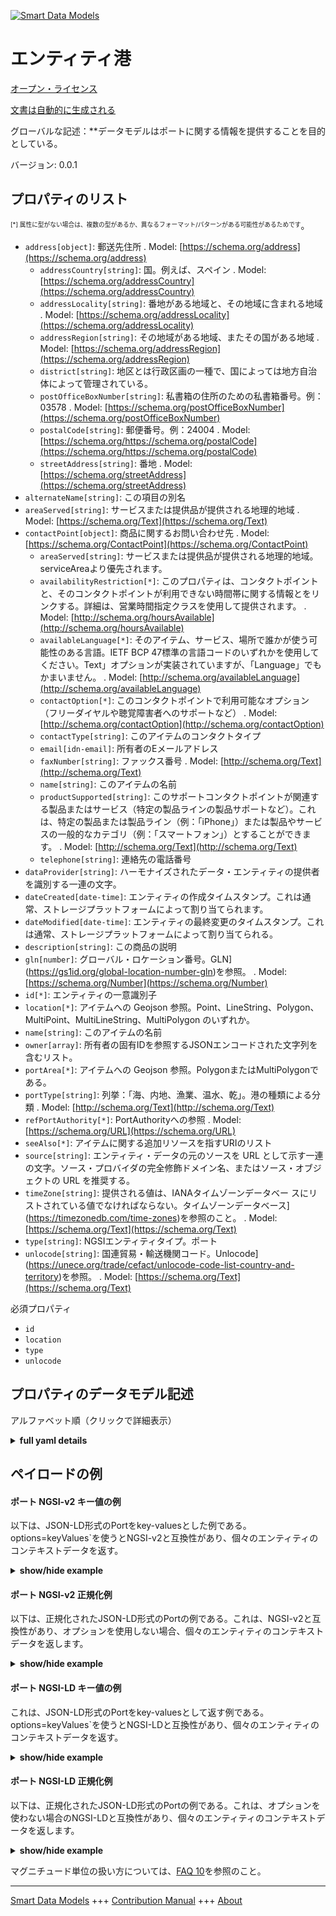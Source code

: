 <!-- 10-Header -->    
[![Smart Data Models](https://smartdatamodels.org/wp-content/uploads/2022/01/SmartDataModels_logo.png "Logo")](https://smartdatamodels.org)    
エンティティ港    
=======<!-- /10-Header -->    
<!-- 15-License -->    
[オープン・ライセンス](https://github.com/smart-data-models//dataModel.MarineTransport/blob/master/Port/LICENSE.md)    
[文書は自動的に生成される](https://docs.google.com/presentation/d/e/2PACX-1vTs-Ng5dIAwkg91oTTUdt8ua7woBXhPnwavZ0FxgR8BsAI_Ek3C5q97Nd94HS8KhP-r_quD4H0fgyt3/pub?start=false&loop=false&delayms=3000#slide=id.gb715ace035_0_60)    
<!-- /15-License -->    
<!-- 20-Description -->    
グローバルな記述：**データモデルはポートに関する情報を提供することを目的としている。    
バージョン: 0.0.1    
<!-- /20-Description -->    
<!-- 30-PropertiesList -->    
## プロパティのリスト    
<sup><sub>[*] 属性に型がない場合は、複数の型があるか、異なるフォーマット/パターンがある可能性があるためです</sub></sup>。    
- `address[object]`: 郵送先住所  . Model: [https://schema.org/address](https://schema.org/address)	- `addressCountry[string]`: 国。例えば、スペイン  . Model: [https://schema.org/addressCountry](https://schema.org/addressCountry)    
	- `addressLocality[string]`: 番地がある地域と、その地域に含まれる地域  . Model: [https://schema.org/addressLocality](https://schema.org/addressLocality)    
	- `addressRegion[string]`: その地域がある地域、またその国がある地域  . Model: [https://schema.org/addressRegion](https://schema.org/addressRegion)    
	- `district[string]`: 地区とは行政区画の一種で、国によっては地方自治体によって管理されている。      
	- `postOfficeBoxNumber[string]`: 私書箱の住所のための私書箱番号。例：03578  . Model: [https://schema.org/postOfficeBoxNumber](https://schema.org/postOfficeBoxNumber)    
	- `postalCode[string]`: 郵便番号。例：24004  . Model: [https://schema.org/https://schema.org/postalCode](https://schema.org/https://schema.org/postalCode)    
	- `streetAddress[string]`: 番地  . Model: [https://schema.org/streetAddress](https://schema.org/streetAddress)    
- `alternateName[string]`: この項目の別名  - `areaServed[string]`: サービスまたは提供品が提供される地理的地域  . Model: [https://schema.org/Text](https://schema.org/Text)- `contactPoint[object]`: 商品に関するお問い合わせ先  . Model: [https://schema.org/ContactPoint](https://schema.org/ContactPoint)	- `areaServed[string]`: サービスまたは提供品が提供される地理的地域。serviceAreaより優先されます。      
	- `availabilityRestriction[*]`: このプロパティは、コンタクトポイントと、そのコンタクトポイントが利用できない時間帯に関する情報とをリンクする。詳細は、営業時間指定クラスを使用して提供されます。  . Model: [http://schema.org/hoursAvailable](http://schema.org/hoursAvailable)    
	- `availableLanguage[*]`: そのアイテム、サービス、場所で誰かが使う可能性のある言語。IETF BCP 47標準の言語コードのいずれかを使用してください。Text」オプションが実装されていますが、「Language」でもかまいません。  . Model: [http://schema.org/availableLanguage](http://schema.org/availableLanguage)    
	- `contactOption[*]`: このコンタクトポイントで利用可能なオプション（フリーダイヤルや聴覚障害者へのサポートなど）  . Model: [http://schema.org/contactOption](http://schema.org/contactOption)    
	- `contactType[string]`: このアイテムのコンタクトタイプ      
	- `email[idn-email]`: 所有者のEメールアドレス      
	- `faxNumber[string]`: ファックス番号  . Model: [http://schema.org/Text](http://schema.org/Text)    
	- `name[string]`: このアイテムの名前      
	- `productSupported[string]`: このサポートコンタクトポイントが関連する製品またはサービス（特定の製品ラインの製品サポートなど）。これは、特定の製品または製品ライン（例：「iPhone」）または製品やサービスの一般的なカテゴリ（例：「スマートフォン」）とすることができます。  . Model: [http://schema.org/Text](http://schema.org/Text)    
	- `telephone[string]`: 連絡先の電話番号      
- `dataProvider[string]`: ハーモナイズされたデータ・エンティティの提供者を識別する一連の文字。  - `dateCreated[date-time]`: エンティティの作成タイムスタンプ。これは通常、ストレージプラットフォームによって割り当てられます。  - `dateModified[date-time]`: エンティティの最終変更のタイムスタンプ。これは通常、ストレージプラットフォームによって割り当てられる。  - `description[string]`: この商品の説明  - `gln[number]`: グローバル・ロケーション番号。GLN](https://gs1id.org/global-location-number-gln)を参照。  . Model: [https://schema.org/Number](https://schema.org/Number)- `id[*]`: エンティティの一意識別子  - `location[*]`: アイテムへの Geojson 参照。Point、LineString、Polygon、MultiPoint、MultiLineString、MultiPolygon のいずれか。  - `name[string]`: このアイテムの名前  - `owner[array]`: 所有者の固有IDを参照するJSONエンコードされた文字列を含むリスト。  - `portArea[*]`: アイテムへの Geojson 参照。PolygonまたはMultiPolygonである。  - `portType[string]`: 列挙：「海、内地、漁業、温水、乾」。港の種類による分類  . Model: [http://schema.org/Text](http://schema.org/Text)- `refPortAuthority[*]`: PortAuthorityへの参照  . Model: [https://schema.org/URL](https://schema.org/URL)- `seeAlso[*]`: アイテムに関する追加リソースを指すURIのリスト  - `source[string]`: エンティティ・データの元のソースを URL として示す一連の文字。ソース・プロバイダの完全修飾ドメイン名、またはソース・オブジェクトの URL を推奨する。  - `timeZone[string]`: 提供される値は、IANAタイムゾーンデータベー スにリストされている値でなければならない。タイムゾーンデータベース](https://timezonedb.com/time-zones)を参照のこと。  . Model: [https://schema.org/Text](https://schema.org/Text)- `type[string]`: NGSIエンティティタイプ。ポート  - `unlocode[string]`: 国連貿易・輸送機関コード。Unlocode](https://unece.org/trade/cefact/unlocode-code-list-country-and-territory)を参照。  . Model: [https://schema.org/Text](https://schema.org/Text)<!-- /30-PropertiesList -->    
<!-- 35-RequiredProperties -->    
必須プロパティ    
- `id`  - `location`  - `type`  - `unlocode`  <!-- /35-RequiredProperties -->    
<!-- 40-RequiredProperties -->    
<!-- /40-RequiredProperties -->    
<!-- 50-DataModelHeader -->    
## プロパティのデータモデル記述    
アルファベット順（クリックで詳細表示）    
<!-- /50-DataModelHeader -->    
<!-- 60-ModelYaml -->    
<details><summary><strong>full yaml details</strong></summary>      
```yaml    
Port:      
  description: The data model is intended to provide information about ports      
  properties:      
    address:      
      description: The mailing address      
      properties:      
        addressCountry:      
          description: 'The country. For example, Spain'      
          type: string      
          x-ngsi:      
            model: https://schema.org/addressCountry      
            type: Property      
        addressLocality:      
          description: 'The locality in which the street address is, and which is in the region'      
          type: string      
          x-ngsi:      
            model: https://schema.org/addressLocality      
            type: Property      
        addressRegion:      
          description: 'The region in which the locality is, and which is in the country'      
          type: string      
          x-ngsi:      
            model: https://schema.org/addressRegion      
            type: Property      
        district:      
          description: 'A district is a type of administrative division that, in some countries, is managed by the local government'      
          type: string      
          x-ngsi:      
            type: Property      
        postOfficeBoxNumber:      
          description: 'The post office box number for PO box addresses. For example, 03578'      
          type: string      
          x-ngsi:      
            model: https://schema.org/postOfficeBoxNumber      
            type: Property      
        postalCode:      
          description: 'The postal code. For example, 24004'      
          type: string      
          x-ngsi:      
            model: https://schema.org/https://schema.org/postalCode      
            type: Property      
        streetAddress:      
          description: The street address      
          type: string      
          x-ngsi:      
            model: https://schema.org/streetAddress      
            type: Property      
        streetNr:      
          description: Number identifying a specific property on a public street      
          type: string      
          x-ngsi:      
            type: Property      
      type: object      
      x-ngsi:      
        model: https://schema.org/address      
        type: Property      
    alternateName:      
      description: An alternative name for this item      
      type: string      
      x-ngsi:      
        type: Property      
    areaServed:      
      description: The geographic area where a service or offered item is provided      
      type: string      
      x-ngsi:      
        model: https://schema.org/Text      
        type: Property      
    contactPoint:      
      description: The details to contact with the item      
      properties:      
        areaServed:      
          description: The geographic area where a service or offered item is provided. Supersedes serviceArea      
          type: string      
          x-ngsi:      
            type: Property      
        availabilityRestriction:      
          anyOf:      
            - description: Array of identifiers format of any NGSI entity      
              items:      
                maxLength: 256      
                minLength: 1      
                pattern: ^[\w\-\.\{\}\$\+\*\[\]`|~^@!,:\\]+$      
                type: string      
              type: array      
              x-ngsi:      
                type: Property      
            - description: Array of identifiers format of any NGSI entity      
              items:      
                format: uri      
                type: string      
              type: array      
              x-ngsi:      
                type: Property      
          description: This property links a contact point to information about when the contact point is not available. The details are provided using the Opening Hours Specification class      
          x-ngsi:      
            model: http://schema.org/hoursAvailable      
            type: Relationship      
        availableLanguage:      
          anyOf:      
            - anyOf:      
                - type: string      
                - items:      
                    type: string      
                  type: array      
          description: 'A language someone may use with or at the item, service or place. Please use one of the language codes from the IETF BCP 47 standard. It is implemented the Text option but it could be also Language'      
          x-ngsi:      
            model: http://schema.org/availableLanguage      
            type: Property      
        contactOption:      
          anyOf:      
            - type: string      
            - items:      
                type: string      
              type: array      
          description: An option available on this contact point (e.g. a toll-free number or support for hearing-impaired callers)      
          x-ngsi:      
            model: http://schema.org/contactOption      
            type: Property      
        contactType:      
          description: Contact type of this item      
          type: string      
          x-ngsi:      
            type: Property      
        email:      
          description: Email address of owner      
          format: idn-email      
          type: string      
          x-ngsi:      
            type: Property      
        faxNumber:      
          description: The fax number      
          type: string      
          x-ngsi:      
            model: http://schema.org/Text      
            type: Property      
        name:      
          description: The name of this item      
          type: string      
          x-ngsi:      
            type: Property      
        productSupported:      
          description: The product or service this support contact point is related to (such as product support for a particular product line). This can be a specific product or product line (e.g. 'iPhone') or a general category of products or services (e.g. 'smartphones')      
          type: string      
          x-ngsi:      
            model: http://schema.org/Text      
            type: Property      
        telephone:      
          description: Telephone of this contact      
          type: string      
          x-ngsi:      
            type: Property      
        url:      
          description: URL which provides a description or further information about this item      
          format: uri      
          type: string      
          x-ngsi:      
            type: Property      
      type: object      
      x-ngsi:      
        model: https://schema.org/ContactPoint      
        type: Property      
    dataProvider:      
      description: A sequence of characters identifying the provider of the harmonised data entity      
      type: string      
      x-ngsi:      
        type: Property      
    dateCreated:      
      description: Entity creation timestamp. This will usually be allocated by the storage platform      
      format: date-time      
      type: string      
      x-ngsi:      
        type: Property      
    dateModified:      
      description: Timestamp of the last modification of the entity. This will usually be allocated by the storage platform      
      format: date-time      
      type: string      
      x-ngsi:      
        type: Property      
    description:      
      description: A description of this item      
      type: string      
      x-ngsi:      
        type: Property      
    gln:      
      description: 'Global Location Number. See [GLN](https://gs1id.org/global-location-number-gln)'      
      type: number      
      x-ngsi:      
        model: https://schema.org/Number      
        type: Property      
    id:      
      anyOf:      
        - description: Identifier format of any NGSI entity      
          maxLength: 256      
          minLength: 1      
          pattern: ^[\w\-\.\{\}\$\+\*\[\]`|~^@!,:\\]+$      
          type: string      
          x-ngsi:      
            type: Property      
        - description: Identifier format of any NGSI entity      
          format: uri      
          type: string      
          x-ngsi:      
            type: Property      
      description: Unique identifier of the entity      
      x-ngsi:      
        type: Property      
    location:      
      description: 'Geojson reference to the item. It can be Point, LineString, Polygon, MultiPoint, MultiLineString or MultiPolygon'      
      oneOf:      
        - description: Geojson reference to the item. Point      
          properties:      
            bbox:      
              items:      
                type: number      
              minItems: 4      
              type: array      
            coordinates:      
              items:      
                type: number      
              minItems: 2      
              type: array      
            type:      
              enum:      
                - Point      
              type: string      
          required:      
            - type      
            - coordinates      
          title: GeoJSON Point      
          type: object      
          x-ngsi:      
            type: GeoProperty      
        - description: Geojson reference to the item. LineString      
          properties:      
            bbox:      
              items:      
                type: number      
              minItems: 4      
              type: array      
            coordinates:      
              items:      
                items:      
                  type: number      
                minItems: 2      
                type: array      
              minItems: 2      
              type: array      
            type:      
              enum:      
                - LineString      
              type: string      
          required:      
            - type      
            - coordinates      
          title: GeoJSON LineString      
          type: object      
          x-ngsi:      
            type: GeoProperty      
        - description: Geojson reference to the item. Polygon      
          properties:      
            bbox:      
              items:      
                type: number      
              minItems: 4      
              type: array      
            coordinates:      
              items:      
                items:      
                  items:      
                    type: number      
                  minItems: 2      
                  type: array      
                minItems: 4      
                type: array      
              type: array      
            type:      
              enum:      
                - Polygon      
              type: string      
          required:      
            - type      
            - coordinates      
          title: GeoJSON Polygon      
          type: object      
          x-ngsi:      
            type: GeoProperty      
        - description: Geojson reference to the item. MultiPoint      
          properties:      
            bbox:      
              items:      
                type: number      
              minItems: 4      
              type: array      
            coordinates:      
              items:      
                items:      
                  type: number      
                minItems: 2      
                type: array      
              type: array      
            type:      
              enum:      
                - MultiPoint      
              type: string      
          required:      
            - type      
            - coordinates      
          title: GeoJSON MultiPoint      
          type: object      
          x-ngsi:      
            type: GeoProperty      
        - description: Geojson reference to the item. MultiLineString      
          properties:      
            bbox:      
              items:      
                type: number      
              minItems: 4      
              type: array      
            coordinates:      
              items:      
                items:      
                  items:      
                    type: number      
                  minItems: 2      
                  type: array      
                minItems: 2      
                type: array      
              type: array      
            type:      
              enum:      
                - MultiLineString      
              type: string      
          required:      
            - type      
            - coordinates      
          title: GeoJSON MultiLineString      
          type: object      
          x-ngsi:      
            type: GeoProperty      
        - description: Geojson reference to the item. MultiLineString      
          properties:      
            bbox:      
              items:      
                type: number      
              minItems: 4      
              type: array      
            coordinates:      
              items:      
                items:      
                  items:      
                    items:      
                      type: number      
                    minItems: 2      
                    type: array      
                  minItems: 4      
                  type: array      
                type: array      
              type: array      
            type:      
              enum:      
                - MultiPolygon      
              type: string      
          required:      
            - type      
            - coordinates      
          title: GeoJSON MultiPolygon      
          type: object      
          x-ngsi:      
            type: GeoProperty      
      x-ngsi:      
        type: GeoProperty      
    name:      
      description: The name of this item      
      type: string      
      x-ngsi:      
        type: Property      
    owner:      
      description: A List containing a JSON encoded sequence of characters referencing the unique Ids of the owner(s)      
      items:      
        anyOf:      
          - description: Identifier format of any NGSI entity      
            maxLength: 256      
            minLength: 1      
            pattern: ^[\w\-\.\{\}\$\+\*\[\]`|~^@!,:\\]+$      
            type: string      
            x-ngsi:      
              type: Property      
          - description: Identifier format of any NGSI entity      
            format: uri      
            type: string      
            x-ngsi:      
              type: Property      
        description: Unique identifier of the entity      
        x-ngsi:      
          type: Property      
      type: array      
      x-ngsi:      
        type: Property      
    portArea:      
      description: Geojson reference to the item. It can be Polygon or MultiPolygon      
      oneOf:      
        - $id: https://geojson.org/schema/Polygon.json      
          $schema: "http://json-schema.org/draft-07/schema#"      
          properties:      
            bbox:      
              items:      
                type: number      
              minItems: 4      
              type: array      
            coordinates:      
              items:      
                items:      
                  items:      
                    type: number      
                  minItems: 2      
                  type: array      
                minItems: 4      
                type: array      
              type: array      
            type:      
              enum:      
                - Polygon      
              type: string      
          required:      
            - type      
            - coordinates      
          title: GeoJSON Polygon      
          type: object      
        - $id: https://geojson.org/schema/MultiPolygon.json      
          $schema: "http://json-schema.org/draft-07/schema#"      
          properties:      
            bbox:      
              items:      
                type: number      
              minItems: 4      
              type: array      
            coordinates:      
              items:      
                items:      
                  items:      
                    items:      
                      type: number      
                    minItems: 2      
                    type: array      
                  minItems: 4      
                  type: array      
                type: array      
              type: array      
            type:      
              enum:      
                - MultiPolygon      
              type: string      
          required:      
            - type      
            - coordinates      
          title: GeoJSON MultiPolygon      
          type: object      
      x-ngsi:      
        type: GeoProperty      
    portType:      
      description: 'Enum: ''Sea, Inland, Fishing, WarmWater, Dry''. Classification by type of port'      
      enum:      
        - Dry      
        - Fishing      
        - Inland      
        - Sea      
        - WarmWater      
      type: string      
      x-ngsi:      
        model: http://schema.org/Text      
        type: Property      
    refPortAuthority:      
      anyOf:      
        - description: Identifier format of any NGSI entity      
          maxLength: 256      
          minLength: 1      
          pattern: ^[\w\-\.\{\}\$\+\*\[\]`|~^@!,:\\]+$      
          type: string      
          x-ngsi:      
            type: Property      
        - description: Identifier format of any NGSI entity      
          format: uri      
          type: string      
          x-ngsi:      
            type: Property      
      description: Reference to the PortAuthority      
      x-ngsi:      
        model: https://schema.org/URL      
        type: Relationship      
    seeAlso:      
      description: list of uri pointing to additional resources about the item      
      oneOf:      
        - items:      
            format: uri      
            type: string      
          minItems: 1      
          type: array      
        - format: uri      
          type: string      
      x-ngsi:      
        type: Property      
    source:      
      description: 'A sequence of characters giving the original source of the entity data as a URL. Recommended to be the fully qualified domain name of the source provider, or the URL to the source object'      
      type: string      
      x-ngsi:      
        type: Property      
    timeZone:      
      description: 'The value provided should be among those listed in the IANA Time Zone Database. See [Time Zone Database](https://timezonedb.com/time-zones)'      
      type: string      
      x-ngsi:      
        model: https://schema.org/Text      
        type: Property      
    type:      
      description: NGSI Entity type. It has to be Port      
      enum:      
        - Port      
      type: string      
      x-ngsi:      
        type: Property      
    unlocode:      
      description: 'United Nations Code for Trade and Transport Locations. See [Unlocode](https://unece.org/trade/cefact/unlocode-code-list-country-and-territory)'      
      type: string      
      x-ngsi:      
        model: https://schema.org/Text      
        type: Property      
  required:      
    - id      
    - type      
    - location      
    - unlocode      
  type: object      
  x-derived-from: ""      
  x-disclaimer: 'Redistribution and use in source and binary forms, with or without modification, are permitted  provided that the license conditions are met. Copyleft (c) 2022 Contributors to Smart Data Models Program'      
  x-license-url: https://github.com/smart-data-models/dataModel.MarineTransport/blob/master/Port/LICENSE.md      
  x-model-schema: https://smart-data-models.github.io/dataModel.Ports/Port/schema.json      
  x-model-tags: ""      
  x-version: 0.0.1      
```    
</details>      
<!-- /60-ModelYaml -->    
<!-- 70-MiddleNotes -->    
<!-- /70-MiddleNotes -->    
<!-- 80-Examples -->    
## ペイロードの例    
#### ポート NGSI-v2 キー値の例    
以下は、JSON-LD形式のPortをkey-valuesとした例である。options=keyValues`を使うとNGSI-v2と互換性があり、個々のエンティティのコンテキストデータを返す。    
<details><summary><strong>show/hide example</strong></summary>      
```json  
{  
  "id": "urn:mrn:amura:port:UNLOCODE",  
  "type": "Port",  
  "location": {  
    "type": "Point",  
    "coordinates": [  
      -0.3048254137983776,  
      39.431348987126704  
    ]  
  },  
  "name": "Port name",  
  "unlocode": "Unlocode",  
  "description": "Port description",  
  "address": {  
    "streetAddress": "Avda. Example",  
    "addressCountry": "ES",  
    "addressLocality": "Locality",  
    "postalCode": "1234"  
  },  
  "contactPoint": {  
    "telephone": "+34 12 34 56 78",  
    "email": "example@port.com",  
    "availableLanguage": [  
      "en-EN",  
      "es-ES"  
    ],  
    "faxNumber": "12 345 67 89",  
    "name": "Portname",  
    "url": "https://URL"  
  },  
  "portArea": {  
    "type": "MultiPolygon",  
    "coordinates": [  
      [  
        [  
          [  
            -0.33295074395914526,  
            39.4631637203228  
          ],  
          [  
            -0.33295074395914526,  
            39.42053808578652  
          ],  
          [  
            -0.2829300303054083,  
            39.42053808578652  
          ],  
          [  
            -0.2829300303054083,  
            39.4631637203228  
          ],  
          [  
            -0.33295074395914526,  
            39.4631637203228  
          ]  
        ]  
      ]  
    ]  
  },  
  "timeZone": "Europe/London",  
  "gln": 123456789,  
  "portType": "Sea",  
  "refPortAuthority": "urn:mrn:amura:port-authority:UNLOCODE"  
}  
```  
</details>    
#### ポート NGSI-v2 正規化例    
以下は、正規化されたJSON-LD形式のPortの例である。これは、NGSI-v2と互換性があり、オプションを使用しない場合、個々のエンティティのコンテキストデータを返します。    
<details><summary><strong>show/hide example</strong></summary>      
```json  
{  
  "id": "urn:mrn:amura:port:UNLOCODE",  
  "type": "Port",  
  "location": {  
    "type": "geo:json",  
    "value": {  
      "type": "Point",  
      "coordinates": [  
        -0.3048254137983776,  
        39.431348987126704  
      ]  
    }  
  },  
  "name": {  
    "type": "Text",  
    "value": "Port name"  
  },  
  "unlocode": {  
    "type": "Text",  
    "value": "Unlocode"  
  },  
  "description": {  
    "type": "Text",  
    "value": "Port description"  
  },  
  "address": {  
    "type": "StructuredValue",  
    "value": {  
      "streetAddress": "Avda. Example",  
      "addressCountry": "ES",  
      "addressLocality": "Locality",  
      "postalCode": "1234"  
    }  
  },  
  "contactPoint": {  
    "type": "StructuredValue",  
    "value": {  
      "telephone": "+34 12 34 56 78",  
      "email": "example@port.com",  
      "availableLanguage": [  
        "en-EN",  
        "es-ES"  
      ],  
      "faxNumber": "12 345 67 89",  
      "name": "Portname",  
      "url": "https://URL"  
    }  
  },  
  "portArea": {  
    "type": "geo:json",  
    "value": {  
      "type": "MultiPolygon",  
      "coordinates": [  
        [  
          [  
            [  
              -0.33295074395914526,  
              39.4631637203228  
            ],  
            [  
              -0.33295074395914526,  
              39.42053808578652  
            ],  
            [  
              -0.2829300303054083,  
              39.42053808578652  
            ],  
            [  
              -0.2829300303054083,  
              39.4631637203228  
            ],  
            [  
              -0.33295074395914526,  
              39.4631637203228  
            ]  
          ]  
        ]  
      ]  
    }  
  },  
  "timeZone": {  
    "type": "Text",  
    "value": "Europe/London"  
  },  
  "gln": {  
    "type": "Number",  
    "value": 123456789  
  },  
  "portType": {  
    "type": "Text",  
    "value": "Sea"  
  },  
  "refPortAuthority": {  
    "type": "Text",  
    "value": "urn:mrn:amura:port-authority:UNLOCODE"  
  }  
}  
```  
</details>    
#### ポート NGSI-LD キー値の例    
これは、JSON-LD形式のPortをkey-valuesとして返す例である。options=keyValues`を使うとNGSI-LDと互換性があり、個々のエンティティのコンテキストデータを返す。    
<details><summary><strong>show/hide example</strong></summary>      
```json  
{  
  "id": "urn:mrn:amura:port:UNLOCODE",  
  "type": "Port",  
  "location": {  
    "type": "Point",  
    "coordinates": [  
      -0.3048254137983776,  
      39.431348987126704  
    ]  
  },  
  "name": "Port name",  
  "unlocode": "Unlocode",  
  "description": "Port description",  
  "address": {  
    "streetAddress": "Avda. Example",  
    "addressCountry": "ES",  
    "addressLocality": "Locality",  
    "postalCode": "1234"  
  },  
  "contactPoint": {  
    "telephone": "+34 12 34 56 78",  
    "email": "example@port.com",  
    "availableLanguage": [  
      "en-EN",  
      "es-ES"  
    ],  
    "faxNumber": "12 345 67 89",  
    "name": "Portname",  
    "url": "https://URL"  
  },  
  "portArea": {  
    "type": "MultiPolygon",  
    "coordinates": [  
      [  
        [  
          [  
            -0.33295074395914526,  
            39.4631637203228  
          ],  
          [  
            -0.33295074395914526,  
            39.42053808578652  
          ],  
          [  
            -0.2829300303054083,  
            39.42053808578652  
          ],  
          [  
            -0.2829300303054083,  
            39.4631637203228  
          ],  
          [  
            -0.33295074395914526,  
            39.4631637203228  
          ]  
        ]  
      ]  
    ]  
  },  
  "timeZone": "Europe/London",  
  "gln": 123456789,  
  "portType": "Sea",  
  "refPortAuthority": "urn:mrn:amura:port-authority:UNLOCODE",  
  "@context": [  
    "https://raw.githubusercontent.com/smart-data-models/dataModel.MarineTransport/master/context.jsonld",  
    "https://gitlab.com/hiades/fiware/smart-data-models/-/raw/main/context.jsonld"  
  ]  
}  
```  
</details>    
#### ポート NGSI-LD 正規化例    
以下は、正規化されたJSON-LD形式のPortの例である。これは、オプションを使わない場合のNGSI-LDと互換性があり、個々のエンティティのコンテキストデータを返します。    
<details><summary><strong>show/hide example</strong></summary>      
```json  
{  
  "id": "urn:mrn:amura:port:UNLOCODE",  
  "type": "Port",  
  "location": {  
    "type": "GeoProperty",  
    "value": {  
      "type": "Point",  
      "coordinates": [  
          -0.3048254137983776,  
          39.431348987126704  
      ]  
    }  
  },  
  "name": {  
      "type": "Property",  
      "value": "Port name"  
  },  
  "unlocode": {  
    "type": "Property",  
    "value": "Unlocode"  
  },  
  "description": {  
    "type": "Property",  
    "value": "Port description"  
  },  
  "address": {  
    "type": "Property",  
    "value": {  
      "streetAddress": "Avda. Example",  
      "addressCountry": "ES",  
      "addressLocality": "Locality",  
      "postalCode": "1234"  
    }  
  },  
  "contactPoint": {  
    "type": "Property",  
    "value": {  
      "telephone": "+34 12 34 56 78",  
      "email": "example@port.com",  
      "availableLanguage": [  
        "en-EN",  
        "es-ES"  
      ],  
      "faxProperty": "12 345 67 89",  
      "name": "Portname",  
      "url": "https://URL"  
    }  
  },  
  "portArea":{  
    "type": "GeoProperty",  
    "value": {  
      "type": "MultiPolygon",  
      "coordinates": [  
        [  
          [  
            [  
              -0.33295074395914526,  
              39.4631637203228  
            ],  
            [  
              -0.33295074395914526,  
              39.42053808578652  
            ],  
            [  
              -0.2829300303054083,  
              39.42053808578652  
            ],  
            [  
              -0.2829300303054083,  
              39.4631637203228  
            ],  
            [  
              -0.33295074395914526,  
              39.4631637203228  
            ]  
          ]  
        ]  
      ]  
    }  
  },  
  "timeZone": {  
    "type": "Property",  
    "value": "Europe/London"  
  },  
  "gln": {  
    "type": "Property",  
    "value": 123456789  
  },  
  "portType": {  
    "type": "Property",  
    "value": "Sea"  
  },  
  "refPortAuthority": {  
      "type": "Relationship",  
      "value": "urn:mrn:amura:port-authority:UNLOCODE"  
  },  
  "@context": [  
    "https://raw.githubusercontent.com/smart-data-models/dataModel.MarineTransport/master/context.jsonld",  
    "https://gitlab.com/hiades/fiware/smart-data-models/-/raw/main/context.jsonld"  
  ]  
}  
```  
</details><!-- /80-Examples -->    
<!-- 90-FooterNotes -->    
<!-- /90-FooterNotes -->    
<!-- 95-Units -->    
マグニチュード単位の扱い方については、[FAQ 10](https://smartdatamodels.org/index.php/faqs/)を参照のこと。    
<!-- /95-Units -->    
<!-- 97-LastFooter -->    
---    
[Smart Data Models](https://smartdatamodels.org) +++ [Contribution Manual](https://bit.ly/contribution_manual) +++ [About](https://bit.ly/Introduction_SDM)<!-- /97-LastFooter -->    
